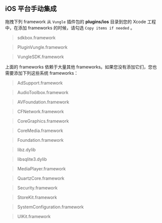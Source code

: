 ## iOS 平台手动集成
拖拽下列 framework 从 `Vungle` 插件包的 __plugins/ios__ 目录到您的 Xcode 工程中，在添加 frameworks 的时候，请勾选 `Copy items if needed` 。

> sdkbox.framework

> PluginVungle.framework

> VungleSDK.framework

上面的 frameworks 依赖于大量其他 frameworks。如果您没有添加它们，您也需要添加下列这些系统 frameworks：

> AdSupport.framework

> AudioToolbox.framework

> AVFoundation.framework

> CFNetwork.framework

> CoreGraphics.framework

> CoreMedia.framework

> Foundation.framework

> libz.dylib

> libsqlite3.dylib

> MediaPlayer.framework

> QuartzCore.framework

> Security.framework

> StoreKit.framework

> SystemConfiguration.framework

> UIKit.framework
